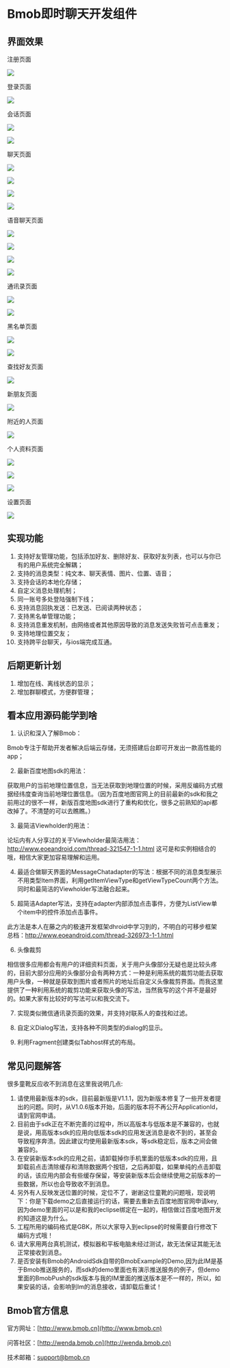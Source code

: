 # Bmob即时聊天开发组件

## 界面效果

注册页面

![](image/reg.png)

登录页面

![](image/login.png)

会话页面

![](image/session.png)

![](image/session1.png)

聊天页面

![](image/chat.png)

![](image/chat1.png)

![](image/photo.png)

![](image/map.png)

语音聊天页面

![](image/voice1.png)

![](image/voice2.png)

![](image/voice3.png)

![](image/voice4.png)

通讯录页面

![](image/contact.png)

![](image/contact1.png)

黑名单页面

![](image/block.png)

![](image/block1.png)

查找好友页面

![](image/search.png)

新朋友页面

![](image/newfriend.png)

附近的人页面

![](image/near.png)

个人资料页面

![](image/detail.png)

![](image/detail1.png)

![](image/detail2.png)

设置页面

![](image/setting.png)


## 实现功能

1. 支持好友管理功能，包括添加好友、删除好友、获取好友列表，也可以与你已有的用户系统完全解耦；
2. 支持的消息类型：纯文本、聊天表情、图片、位置、语音；
3. 支持会话的本地化存储；
4. 自定义消息处理机制；
5. 同一账号多处登陆强制下线；
6. 支持消息回执发送：已发送、已阅读两种状态；
7. 支持黑名单管理功能；
8. 支持消息重发机制，由网络或者其他原因导致的消息发送失败皆可点击重发；
9. 支持地理位置交友；
10. 支持跨平台聊天，与ios端完成互通。


## 后期更新计划


1. 增加在线、离线状态的显示；
2. 增加群聊模式，方便群管理；


## 看本应用源码能学到啥


1. 认识和深入了解Bmob：

Bmob专注于帮助开发者解决后端云存储，无须搭建后台即可开发出一款高性能的app；

2. 最新百度地图sdk的用法：

获取用户的当前地理位置信息，当无法获取到地理位置的时候，采用反编码方式根据经纬度查询当前地理位置信息。（因为百度地图官网上的目前最新的sdk和我之前用过的很不一样，新版百度地图sdk进行了重构和优化，很多之前熟知的api都改掉了。不清楚的可以去瞧瞧。）

3. 最简洁Viewholder的用法：

论坛内有人分享过的关于Viewholder最简洁用法：http://www.eoeandroid.com/thread-321547-1-1.html 这可是和实例相结合的哦，相信大家更加容易理解和运用。

4. 最适合做聊天界面的MessageChatadapter的写法：根据不同的消息类型展示不用类型Item界面，利用getItemViewType和getViewTypeCount两个方法。同时和最简洁的Viewholder写法融合起来。

5. 超简洁Adapter写法，支持在adapter内部添加点击事件，方便为ListView单个item中的控件添加点击事件。

此方法是本人在藤之内的极速开发框架dhroid中学习到的，不明白的可移步框架总档：http://www.eoeandroid.com/thread-326973-1-1.html

6. 头像裁剪

相信很多应用都会有用户的详细资料页面，关于用户头像部分无疑也是比较头疼的，目前大部分应用的头像部分会有两种方式：一种是利用系统的裁剪功能去获取用户头像，一种就是获取到图片或者照片的地址后自定义头像裁剪界面。而我这里提供了一种利用系统的裁剪功能来获取头像的写法，当然我写的这个并不是最好的。如果大家有比较好的写法可以和我交流下。

7. 实现类似微信通讯录页面的效果，并支持对联系人的查找和过滤。

8. 自定义Dialog写法，支持各种不同类型的dialog的显示。

9. 利用Fragment创建类似Tabhost样式的布局。


## 常见问题解答

很多童靴反应收不到消息在这里我说明几点:



1. 请使用最新版本的sdk，目前最新版是V1.1.1，因为新版本修复了一些开发者提出的问题。同时，从V1.0.6版本开始，后面的版本将不再公开ApplicationId，请到官网申请。
2. 目前由于sdk正在不断完善的过程中，所以高版本与低版本是不兼容的，也就是说，用高版本sdk的应用向低版本sdk的应用发送消息是收不到的，甚至会导致程序奔溃。因此建议均使用最新版本sdk，等sdk稳定后，版本之间会做兼容的。
3. 在安装新版本sdk的应用之前，请卸载掉你手机里面的低版本sdk的应用，且卸载前点击清除缓存和清除数据两个按钮，之后再卸载，如果单纯的点击卸载的话，该应用内部会有些缓存保留，等安装新版本后会继续使用之前版本的一些数据，所以也会导致收不到消息。
4. 另外有人反映发送位置的时候，定位不了，谢谢这位童靴的问题哦，现说明下：你是下载demo之后直接运行的话，需要去重新去百度地图官网申请key,因为demo里面的可以是和我的eclipse绑定在一起的，相信做过百度地图开发的知道这是为什么。
5. 工程所用的编码格式是GBK，所以大家导入到eclipse的时候需要自行修改下编码方式哦！
6. 请大家用两台真机测试，模拟器和平板电脑未经过测试，故无法保证其能无法正常接收到消息。
7. 是否安装有Bmob的AndroidSdk自带的BmobExample的Demo,因为此IM是基于Bmob推送服务的，而sdk的demo里面也有演示推送服务的例子，但demo里面的BmobPush的sdk版本与我的IM里面的推送版本是不一样的，所以，如果安装的话，会影响到Im的消息接收，请卸载后重试！
     

## Bmob官方信息

官方网址：[http://www.bmob.cn](http://www.bmob.cn)

问答社区：[http://wenda.bmob.cn](http://wenda.bmob.cn)

技术邮箱：support@bmob.cn
